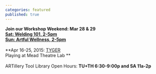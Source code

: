 ```yaml
---
categories: featured
published: true
---
```


**Join our Workshop Weekend: Mar 28 & 29**
<br>
**[Sat: Welding 101, 2-5pm](https://www.artful.ly/banished-productions/store/events/5061)**
<br>
**[Sun: Artful Wellness, 2-5pm](https://www.artful.ly/banished-productions/store/events/5356)**
<br>
<br>
**Apr 16-25, 2015: [TYGER](http://banishedproductions.org/hybrids/tyger/) 
<br>
Playing at Mead Theatre Lab **
<br>
<br>
ARTillery Tool Library Open Hours:
**TU+TH 6:30-9:00p and
SA 11a-2p**